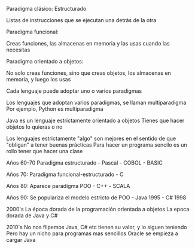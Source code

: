 Paradigma clásico: Estructurado

Listas de instrucciones que se ejecutan una detrás de la otra

Paradigma funcional:

Creas funciones, las almacenas en memoria y las usas cuando las necesitas

Paradigma orientado a objetos:

No solo creas funciones, sino que creas objetos, los almacenas en memoria, y luego los usas

Cada lenguaje puede adoptar uno o varios paradigmas

Los lenguajes que adoptan varios paradigmas, se llaman multiparadigma
Por ejemplo, Python es multiparadigma

Java es un lenguaje estrictamente orientado a objetos
Tienes que hacer objetos lo quieras o no

Los lenguajes estrictamente "algo" son mejores en el sentido de que "obligan" a tener buenas prácticas
Para hacer un programa sencilo es un rollo tener que hacer una clase

Años 60-70
Paradigma estructurado - Pascal - COBOL - BASIC

Años 70:
Paradigma funcional-estructurado - C

Años 80:
Aparece paradigma POO - C++ - SCALA

Años 90:
Se populariza el modelo estricto de POO - Java 1995 - C# 1998

2000's 
La época dorada de la programación orientada a objetos
La epoca dorada de Java y C#

2010's
No nos flipemos
Java, C# etc tienen su valor, y lo siguen teniendo
Pero hay un nicho para programas mas sencillos
Oracle se empieza a cargar Java







